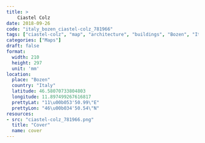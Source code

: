 ```yaml
---
title: > 
    Ciastel Colz
date: 2018-09-26
code: "italy_bozen_ciastel-colz_781966"
tags: ["ciastel-colz", "map", "architecture", "buildings", "Bozen", "Italy"]
categories: ["Maps"]
draft: false
format:
  width: 210
  height: 297
  unit: 'mm'
location:
  place: "Bozen"
  country: "Italy"
  latitude: 46.58070733804803
  longitude: 11.897499267616817
  prettyLat: "11\u00b053'50.99\"E"
  prettyLon: "46\u00b034'50.54\"N"
resources:
- src: "ciastel-colz_781966.png"
  title: "Cover"
  name: cover
---
```

